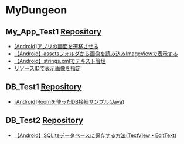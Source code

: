 # MyDungeon

## My_App_Test1 [Repository](https://github.com/Nave-wata/MyDungeon/tree/main/My_App_Test1)

- [[Android]アプリの画面を遷移させる](https://akira-watson.com/android/activity-1.html)
- [【Android】assetsフォルダから画像を読み込みImageViewで表示する](https://qiita.com/cv_carnavi/items/a019095999e815acbcea)
- [【Android】strings.xmlでテキスト管理](https://www.ahiru-sewingstore.com/entry/2017/11/23/230007)
- [リソースIDで表示画像を指定](https://www.javadrive.jp/android/imagebutton/index3.html)

## DB_Test1 [Repository](https://github.com/Nave-wata/MyDungeon/tree/main/DB_Test1)

- [[Android]Roomを使ったDB接続サンプル(Java)](http://tech-fill.net/android-room-sample/)

## DB_Test2 [Repository](https://github.com/Nave-wata/MyDungeon/tree/main/DB_Test2)

- [【Android】SQLiteデータベースに保存する方法(TextVIew・EditText)](https://www.ma-chanblog.com/2021/01/android-db-text.html)
